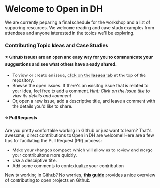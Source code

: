 # Welcome to Open in DH
We are currently peparing a final schedule for the workshop and a list of supporing resources.  We welcome reading and case study examples from attendees and anyone interested in the topics we'll be exploring.

### Contributing Topic Ideas and Case Studies

#### :star: Github issues are an open and easy way for you to communicate your suggestions and see what others have aleady shared.

* To view or create an issue, [click on the **Issues** tab](https://github.com/rchampieux/openindh/issues) at the top of the repository.  
*  Browse the open issues.  If there's an exisitng issue that is related to your idea, feel free to add a comment. *Hint:  Click on the Issue title to view its details and comment*
* Or, open a new issue, add a descriptive title, and leave a comment with the details you'd like to share.

#### :star: Pull Requests

Are you pretty confortable working in Github or just want to learn?  That's awesome, direct contributions to Open in DH are welcome!  Here are a few tips for faciliating the Pull Request (PR) process:

* Make your changes compact, which will allow us to review and merge your contribuitons more quickly.
* Use a descriptive title.
* Add some comments to contextualize your contribution.  

New to working in Github?  No worries, **[this guide](https://opensource.guide/how-to-contribute/#how-to-submit-a-contribution)** provides a nice overview of contributing to open projects on Github.  
